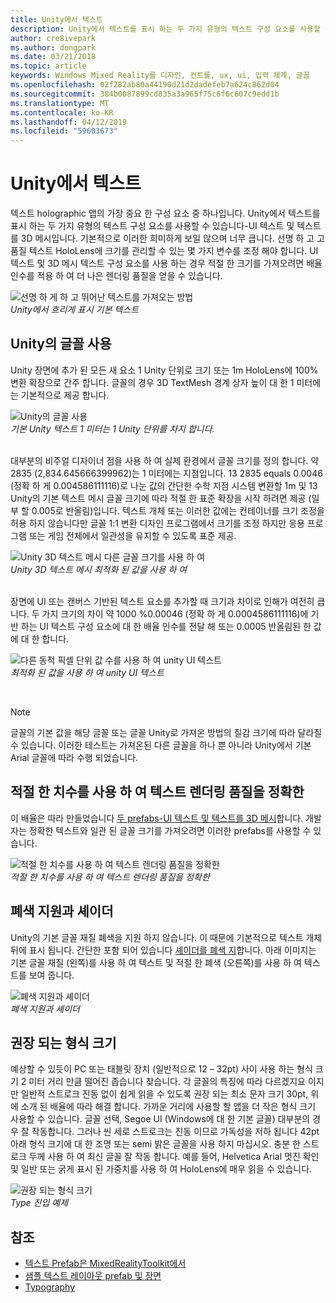 ```yaml
---
title: Unity에서 텍스트
description: Unity에서 텍스트를 표시 하는 두 가지 유형의 텍스트 구성 요소를 사용할 수 있습니다-UI 텍스트 및 텍스트를 3D 메시입니다.
author: cre8ivepark
ms.author: dongpark
ms.date: 03/21/2018
ms.topic: article
keywords: Windows Mixed Reality를 디자인, 컨트롤, ux, ui, 입력 체계, 글꼴
ms.openlocfilehash: 02f282ab80a44190d21d2dadefeb7a624c862d04
ms.sourcegitcommit: 384b0087899cd835a3a965f75c6f6c607c9edd1b
ms.translationtype: MT
ms.contentlocale: ko-KR
ms.lasthandoff: 04/12/2019
ms.locfileid: "59603673"
---
```

# <a name="text-in-unity"></a>Unity에서 텍스트

텍스트 holographic 앱의 가장 중요 한 구성 요소 중 하나입니다. Unity에서 텍스트를 표시 하는 두 가지 유형의 텍스트 구성 요소를 사용할 수 있습니다-UI 텍스트 및 텍스트를 3D 메시입니다. 기본적으로 이러한 희미하게 보일 않으며 너무 큽니다. 선명 하 고 고품질 텍스트 HoloLens에 크기를 관리할 수 있는 몇 가지 변수를 조정 해야 합니다. UI 텍스트 및 3D 메시 텍스트 구성 요소를 사용 하는 경우 적절 한 크기를 가져오려면 배율 인수를 적용 하 여 더 나은 렌더링 품질을 얻을 수 있습니다.

![선명 하 게 하 고 뛰어난 텍스트를 가져오는 방법](images/hug-text-02-640px.png)<br>
*Unity에서 흐리게 표시 기본 텍스트*

## <a name="working-with-fonts-in-unity"></a>Unity의 글꼴 사용

Unity 장면에 추가 된 모든 새 요소 1 Unity 단위로 크기 또는 1m HoloLens에 100% 변환 확장으로 간주 합니다. 글꼴의 경우 3D TextMesh 경계 상자 높이 대 한 1 미터에는 기본적으로 제공 합니다.

![Unity의 글꼴 사용](images/640px-hug-text-03.png)<br>
*기본 Unity 텍스트 1 미터는 1 Unity 단위를 차지 합니다.*

<br>
대부분의 비주얼 디자이너 점을 사용 하 여 실제 환경에서 글꼴 크기를 정의 합니다. 약 2835 (2,834.645666399962)는 1 미터에는 지점입니다. 13 2835 equals 0.0046 (정확 하 게 0.004586111116)로 나눈 값의 간단한 수학 지점 시스템 변환할 1m 및 13 Unity의 기본 텍스트 메시 글꼴 크기에 따라 적절 한 표준 확장을 시작 하려면 제공 (일부 할 0.005로 반올림)입니다. 텍스트 개체 또는 이러한 값에는 컨테이너를 크기 조정을 허용 하지 않습니다만 글꼴 1:1 변환 디자인 프로그램에서 크기를 조정 하지만 응용 프로그램 또는 게임 전체에서 일관성을 유지할 수 있도록 표준 제공.

![Unity 3D 텍스트 메시 다른 글꼴 크기를 사용 하 여](images/hug-text-05-1000px.png)<br>
*Unity 3D 텍스트 메시 최적화 된 값을 사용 하 여*

<br>
장면에 UI 또는 캔버스 기반된 텍스트 요소를 추가할 때 크기과 차이로 인해가 여전히 큽니다. 두 가지 크기의 차이 약 1000 %0.00046 (정확 하 게 0.0004586111116)에 기반 하는 UI 텍스트 구성 요소에 대 한 배율 인수를 전달 해 또는 0.0005 반올림된 한 값에 대 한 합니다.

![다른 동적 픽셀 단위 값 수를 사용 하 여 unity UI 텍스트](images/hug-text-04-1000px.png)<br>
*최적화 된 값을 사용 하 여 unity UI 텍스트*

<br>

>[!NOTE]
>글꼴의 기본 값을 해당 글꼴 또는 글꼴 Unity로 가져온 방법의 질감 크기에 따라 달라질 수 있습니다. 이러한 테스트는 가져온된 다른 글꼴을 하나 뿐 아니라 Unity에서 기본 Arial 글꼴에 따라 수행 되었습니다.

## <a name="sharp-text-rendering-quality-with-proper-dimension"></a>적절 한 치수를 사용 하 여 텍스트 렌더링 품질을 정확한

이 배율은 따라 만들었습니다 [두 prefabs-UI 텍스트 및 텍스트를 3D 메시](https://github.com/Microsoft/MixedRealityToolkit-Unity/tree/htk_release/Assets/HoloToolkit/UX/Prefabs)합니다. 개발자는 정확한 텍스트와 일관 된 글꼴 크기를 가져오려면 이러한 prefabs를 사용할 수 있습니다.

![적절 한 치수를 사용 하 여 텍스트 렌더링 품질을 정확한](images/hug-text-06-1000px.png)<br>
*적절 한 치수를 사용 하 여 텍스트 렌더링 품질을 정확한*

## <a name="shader-with-occlusion-support"></a>폐색 지원과 셰이더

Unity의 기본 글꼴 재질 폐색을 지원 하지 않습니다. 이 때문에 기본적으로 텍스트 개체 뒤에 표시 됩니다. 간단한 포함 되어 있습니다 [셰이더를 폐색 지](https://github.com/Microsoft/MixedRealityToolkit-Unity/tree/htk_release/Assets/HoloToolkit/UX/Shaders)합니다. 아래 이미지는 기본 글꼴 재질 (왼쪽)를 사용 하 여 텍스트 및 적절 한 폐색 (오른쪽)를 사용 하 여 텍스트를 보여 줍니다.

![폐색 지원과 셰이더](images/hug-text-07-1000px.png)<br>
*폐색 지원과 셰이더*

## <a name="recommended-type-size"></a>권장 되는 형식 크기

예상할 수 있듯이 PC 또는 태블릿 장치 (일반적으로 12 – 32pt) 사이 사용 하는 형식 크기 2 미터 거리 만큼 떨어진 좁습니다 찾습니다. 각 글꼴의 특징에 따라 다르겠지요 이지만 일반적 스트로크 진동 없이 쉽게 읽을 수 있도록 권장 되는 최소 문자 크기 30pt, 위에 소개 된 배율에 따라 해결 합니다. 가까운 거리에 사용할 할 앱을 더 작은 형식 크기 사용할 수 있습니다. 글꼴 선택, Segoe UI (Windows에 대 한 기본 글꼴) 대부분의 경우 잘 작동합니다. 그러나 씬 세로 스트로크는 진동 이므로 가독성을 저하 됩니다 42pt 아래 형식 크기에 대 한 조명 또는 semi 밝은 글꼴을 사용 하지 마십시오. 충분 한 스트로크 두께 사용 하 여 최신 글꼴 잘 작동 합니다. 예를 들어, Helvetica Arial 멋진 확인 및 일반 또는 굵게 표시 된 가중치를 사용 하 여 HoloLens에 매우 읽을 수 있습니다.

![권장 되는 형식 크기](images/hug-text-08-1000px.png)<br>
*Type 진입 예제*

## <a name="see-also"></a>참조
* [텍스트 Prefab은 MixedRealityToolkit에서](https://github.com/Microsoft/MixedRealityToolkit-Unity/tree/htk_release/Assets/HoloToolkit/UX/Prefabs)
* [샘플 텍스트 레이아웃 prefab 및 장면](https://github.com/Microsoft/MixedRealityToolkit-Unity/tree/htk_release/Assets/HoloToolkit-Examples/UX/Scenes)
* [Typography](typography.md)

 

